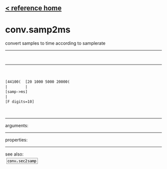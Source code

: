 [< reference home](index.html)
---

# conv.samp2ms


convert samples to time according to samplerate

---

<br>


---


```


[44100(  [20 1000 5000 20000(
|        |
[samp->ms]
|
[F digits=10]

            
```

---
arguments:


---
properties:


---
see also:<br>
[![conv.sec2samp](img/object_conv.sec2samp.png)](conv.sec2samp.html)

